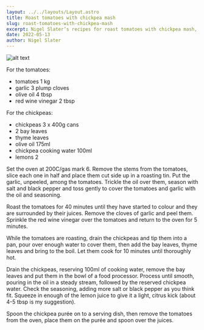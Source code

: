 ```yaml
---
layout: ../../layouts/Layout.astro
title: Roast tomatoes with chickpea mash
slug: roast-tomatoes-with-chickpea-mash
excerpt: Nigel Slater’s recipes for roast tomatoes with chickpea mash, and orange and poppy seed cake.
date: 2022-05-13
author: Nigel Slater
---
```


![alt text](https://i.guim.co.uk/img/media/9f37f7d984f8f1dd23f5ac8de1901707b40d157a/0_1855_5449_3268/master/5449.jpg?width=965&quality=85&dpr=1&s=none)

For the tomatoes:
- tomatoes 1 kg
- garlic 3 plump cloves
- olive oil 4 tbsp
- red wine vinegar 2 tbsp

For the chickpeas:
- chickpeas 3 x 400g cans
- 2 bay leaves
- thyme leaves
- olive oil 175ml
- chickpea cooking water 100ml
- lemons 2

Set the oven at 200C/gas mark 6. Remove the stems from the tomatoes, slice each one in half and place them cut side up in a roasting tin. Put the garlic, unpeeled, among the tomatoes. Trickle the oil over them, season with salt and black pepper and toss gently to cover the tomatoes and garlic with the oil and seasoning.

Roast the tomatoes for 40 minutes until they have started to colour and they are surrounded by their juices. Remove the cloves of garlic and peel them. Sprinkle the red wine vinegar over the tomatoes and return to the oven for 5 minutes.

While the tomatoes are roasting, drain the chickpeas and tip them into a pan, pour over enough water to cover them, then add the bay leaves, thyme leaves and bring to the boil. Let them cook for 10 minutes until thoroughly hot.

Drain the chickpeas, reserving 100ml of cooking water, remove the bay leaves and put them in the bowl of a food processor. Process until smooth, pouring in the oil in a steady stream, followed by the reserved chickpea water. Check the seasoning, adding more salt or black pepper as you think fit. Squeeze in enough of the lemon juice to give it a light, citrus kick (about 4-5 tbsp is my suggestion).

Spoon the chickpea purée on to a serving dish, then remove the tomatoes from the oven, place them on the purée and spoon over the juices.